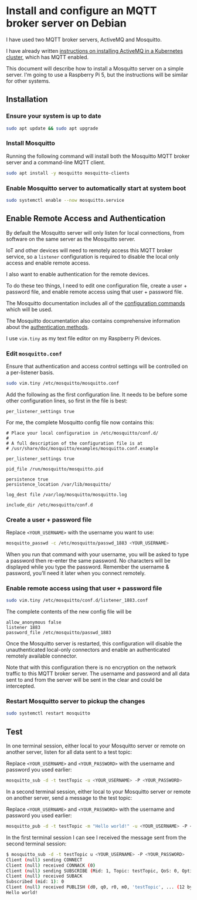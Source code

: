 # Install and configure an MQTT broker server on Debian

I have used two MQTT broker servers, ActiveMQ and Mosquitto.

I have already written [instructions on installing ActiveMQ in a Kubernetes cluster](../kubernetes/activemq/), which has MQTT enabled.

This document will describe how to install a Mosquitto server on a simple server. I'm going to use a Raspberry Pi 5, but the instructions will be similar for other systems.

## Installation

### Ensure your system is up to date

```bash
sudo apt update && sudo apt upgrade
```

### Install Mosquitto

Running the following command will install both the Mosquitto MQTT broker server and a command-line MQTT client.

```bash
sudo apt install -y mosquitto mosquitto-clients
```

### Enable Mosquitto server to automatically start at system boot

```bash
sudo systemctl enable --now mosquitto.service
```

## Enable Remote Access and Authentication

By default the Mosquitto server will only listen for local connections, from software on the same server as the Mosquitto server.

IoT and other devices will need to remotely access this MQTT broker service, so a `listener` configuration is required to disable the local only access and enable remote access.

I also want to enable authentication for the remote devices.

To do these teo things, I need to edit one configuration file, create a user + password file, and enable remote access using that user + password file.

The Mosquitto documentation includes all of the [configuration commands](https://mosquitto.org/man/mosquitto-conf-5.html) which will be used.

The Mosquitto documentation also contains comprehensive information about the [authentication methods](https://mosquitto.org/documentation/authentication-methods/).

I use `vim.tiny` as my text file editor on my Raspberry Pi devices.

### Edit `mosquitto.conf`

Ensure that authentication and access control settings will be controlled on a per-listener basis.

```bash
sudo vim.tiny /etc/mosquitto/mosquitto.conf
```

Add the following as the first configuration line. It needs to be before some other configuration lines, so first in the file is best:

```text
per_listener_settings true
```

For me, the complete Mosquitto config file now contains this:

```text
# Place your local configuration in /etc/mosquitto/conf.d/
#
# A full description of the configuration file is at
# /usr/share/doc/mosquitto/examples/mosquitto.conf.example

per_listener_settings true

pid_file /run/mosquitto/mosquitto.pid

persistence true
persistence_location /var/lib/mosquitto/

log_dest file /var/log/mosquitto/mosquitto.log

include_dir /etc/mosquitto/conf.d
```

### Create a user + password file

Replace `<YOUR_USERNAME>` with the username you want to use:

```bash
mosquitto_passwd -c /etc/mosquitto/passwd_1883 <YOUR_USERNAME>
```

When you run that command with your username, you will be asked to type a password then re-enter the same password. No characters will be displayed while you type the password. Remember the username & password, you’ll need it later when you connect remotely.

### Enable remote access using that user + password file

```bash
sudo vim.tiny /etc/mosquitto/conf.d/listener_1883.conf
```

The complete contents of the new config file will be

```text
allow_anonymous false
listener 1883
password_file /etc/mosquitto/passwd_1883
```

Once the Mosquitto server is restarted, this configuration will disable the unauthenticated local-only connectors and enable an authenticated remotely available connector.

Note that with this configuration there is no encryption on the network traffic to this MQTT broker server. The username and password and all data sent to and from the server will be sent in the clear and could be intercepted.

### Restart Mosquitto server to pickup the changes

```bash
sudo systemctl restart mosquitto
```

## Test

In one terminal session, either local to your Mosquitto server or remote on another server, listen for all data sent to a test topic:

Replace `<YOUR_USERNAME>` and `<YOUR_PASSWORD>` with the username and password you used earlier:

```bash
mosquitto_sub -d -t testTopic -u <YOUR_USERNAME> -P <YOUR_PASSWORD>
```

In a second terminal session, either local to your Mosquitto server or remote on another server, send a message to the test topic:

Replace `<YOUR_USERNAME>` and `<YOUR_PASSWORD>` with the username and password you used earlier:

```bash
mosquitto_pub -d -t testTopic -m "Hello world!" -u <YOUR_USERNAME> -P <YOUR_PASSWORD>
```

In the first terminal session I can see I received the message sent from the second terminal session:

```bash
$ mosquitto_sub -d -t testTopic u <YOUR_USERNAME> -P <YOUR_PASSWORD>
Client (null) sending CONNECT
Client (null) received CONNACK (0)
Client (null) sending SUBSCRIBE (Mid: 1, Topic: testTopic, QoS: 0, Options: 0x00)
Client (null) received SUBACK
Subscribed (mid: 1): 0
Client (null) received PUBLISH (d0, q0, r0, m0, 'testTopic', ... (12 bytes))
Hello world!
```
